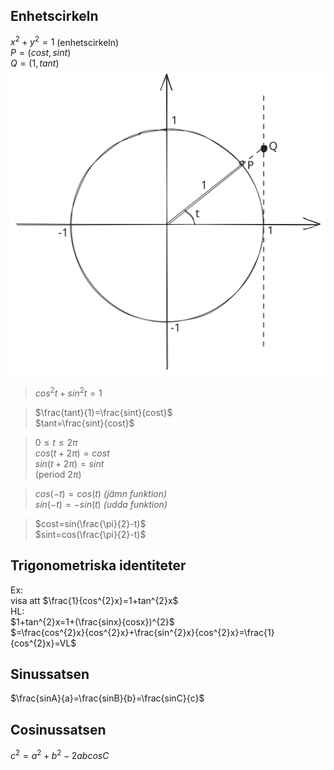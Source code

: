 ## Enhetscirkeln

$x^2+y^2=1$ (enhetscirkeln)  
$P=(cost,sint)$  
$Q=(1, tant)$  
![](/Excalidraw/Drawing2023-09-0514.12.42.excalidraw.svg)  

> $cos^2t+sin^2t=1$  

> $\frac{tant}{1}=\frac{sint}{cost}$  
> $tant=\frac{sint}{cost}$  

> $0 \le t \le 2\pi$  
> $cos(t+2\pi)=cost$  
> $sin(t+2\pi)=sint$  
> (period $2\pi$)

> $cos(-t)=cos(t)$ _(jämn funktion)_  
> $sin(-t)=-sin(t)$ _(udda funktion)_  

> $cost=sin(\frac{\pi}{2}-t)$  
> $sint=cos(\frac{\pi}{2}-t)$  

## Trigonometriska identiteter

Ex:  
visa att $\frac{1}{cos^{2}x}=1+tan^{2}x$  
HL:  
$1+tan^{2}x=1+(\frac{sinx}{cosx})^{2}$  
$=\frac{cos^{2}x}{cos^{2}x}+\frac{sin^{2}x}{cos^{2}x}=\frac{1}{cos^{2}x}=VL$  

## Sinussatsen

$\frac{sinA}{a}=\frac{sinB}{b}=\frac{sinC}{c}$  

## Cosinussatsen

$c^{2}=a^{2}+b^{2}-2abcosC$
